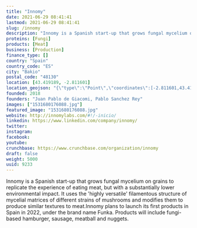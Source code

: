 ```yaml
---
title: "Innomy"
date: 2021-06-29 08:41:41
lastmod: 2021-06-29 08:41:41
slug: /innomy
description: "Innomy is a Spanish start-up that grows fungal mycelium on grains to replicate the experience of eating meat, but with a substantially lower environmental impact. It uses the 'highly versatile' filamentous structure of mycelial matrices of different strains of mushrooms and modifies them to produce similar textures to meat.Innomy plans to launch its first products in Spain in 2022,  under the brand name Funka. Products will include fungi-based hamburger, sausage, meatball and nuggets."
proteins: [Fungi]
products: [Meat]
business: [Production]
finance_type: []
country: "Spain"
country_code: "ES"
city: "Bakio"
postal_code: "48130"
location: [43.419189, -2.811601]
location_geojson: "{\"type\":\"Point\",\"coordinates\":[-2.811601,43.419189]}"
founded: 2018
founders: "Juan Pablo de Giacomi, Pablo Sanchez Rey"
images: ["1531680176088.jpg"]
featured_image: "1531680176088.jpg"
website: http://innomylabs.com/#!/-inicio/
linkedin: https://www.linkedin.com/company/innomy/
twitter: 
instagram: 
facebook: 
youtube: 
crunchbase: https://www.crunchbase.com/organization/innomy
draft: false
weight: 5000
uuid: 9233
---
```

Innomy is a Spanish start-up that grows fungal mycelium on grains to replicate the experience of eating meat, but with a substantially lower environmental impact. It uses the 'highly versatile' filamentous structure of mycelial matrices of different strains of mushrooms and modifies them to produce similar textures to meat.Innomy plans to launch its first products in Spain in 2022,  under the brand name Funka. Products will include fungi-based hamburger, sausage, meatball and nuggets.
